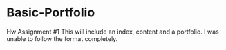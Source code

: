 # Basic-Portfolio
Hw Assignment #1
This will include an index, content and a portfolio.
I was unable to follow the format completely. 

